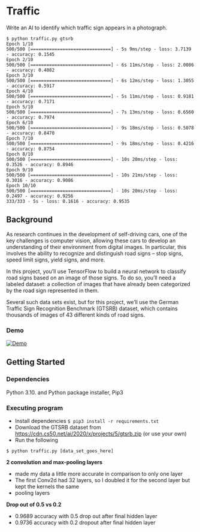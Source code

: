 # Traffic

Write an AI to identify which traffic sign appears in a photograph.

```
$ python traffic.py gtsrb
Epoch 1/10
500/500 [==============================] - 5s 9ms/step - loss: 3.7139 - accuracy: 0.1545
Epoch 2/10
500/500 [==============================] - 6s 11ms/step - loss: 2.0086 - accuracy: 0.4082
Epoch 3/10
500/500 [==============================] - 6s 12ms/step - loss: 1.3055 - accuracy: 0.5917
Epoch 4/10
500/500 [==============================] - 5s 11ms/step - loss: 0.9181 - accuracy: 0.7171
Epoch 5/10
500/500 [==============================] - 7s 13ms/step - loss: 0.6560 - accuracy: 0.7974
Epoch 6/10
500/500 [==============================] - 9s 18ms/step - loss: 0.5078 - accuracy: 0.8470
Epoch 7/10
500/500 [==============================] - 9s 18ms/step - loss: 0.4216 - accuracy: 0.8754
Epoch 8/10
500/500 [==============================] - 10s 20ms/step - loss: 0.3526 - accuracy: 0.8946
Epoch 9/10
500/500 [==============================] - 10s 21ms/step - loss: 0.3016 - accuracy: 0.9086
Epoch 10/10
500/500 [==============================] - 10s 20ms/step - loss: 0.2497 - accuracy: 0.9256
333/333 - 5s - loss: 0.1616 - accuracy: 0.9535
```

## Background

As research continues in the development of self-driving cars, one of the key challenges is computer vision, allowing these cars to develop an understanding of their environment from digital images. In particular, this involves the ability to recognize and distinguish road signs – stop signs, speed limit signs, yield signs, and more.

In this project, you’ll use TensorFlow to build a neural network to classify road signs based on an image of those signs. To do so, you’ll need a labeled dataset: a collection of images that have already been categorized by the road sign represented in them.

Several such data sets exist, but for this project, we’ll use the German Traffic Sign Recognition Benchmark (GTSRB) dataset, which contains thousands of images of 43 different kinds of road signs.

### Demo

[![Demo](https://img.youtube.com/vi/CiIyx_1Vi-w/0.jpg)](https://www.youtube.com/watch?v=CiIyx_1Vi-w)

## Getting Started

### Dependencies

Python 3.10. and Python package installer, Pip3

### Executing program

* Install dependencies
`$ pip3 install -r requirements.txt`
* Download the GTSRB dataset from https://cdn.cs50.net/ai/2020/x/projects/5/gtsrb.zip (or use your own)
* Run the following
```
$ python traffic.py [data_set_goes_here]
```

**2 convolution and max-pooling layers**

- made my data a little more accurate in comparison to only one layer
- The first Conv2d had 32 layers, so I doubled it for the second layer but kept the kernels the same
- pooling layers

**Drop out of 0.5 vs 0.2**

- 0.9689 accuracy with 0.5 drop out after final hidden layer
- 0.9736 accuracy with 0.2 dropout after final hidden layer
